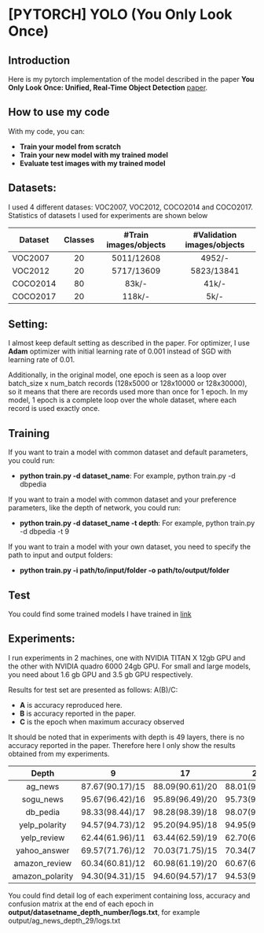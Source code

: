 # [PYTORCH] YOLO (You Only Look Once)

## Introduction

Here is my pytorch implementation of the model described in the paper **You Only Look Once:
Unified, Real-Time Object Detection** [paper](https://arxiv.org/abs/1506.02640). 

## How to use my code
With my code, you can:
* **Train your model from scratch**
* **Train your new model with my trained model**
* **Evaluate test images with my trained model**

## Datasets:

I used 4 different datases: VOC2007, VOC2012, COCO2014 and COCO2017. Statistics of datasets I used for experiments are shown below

| Dataset                | Classes | #Train images/objects | #Validation images/objects |
|------------------------|:---------:|:-----------------------:|:----------------------------:|
| VOC2007                |    20   |      5011/12608       |           4952/-           |
| VOC2012                |    20   |      5717/13609       |           5823/13841       |
| COCO2014               |    80   |         83k/-         |            41k/-           |
| COCO2017               |    20   |         118k/-        |             5k/-           |

## Setting:

I almost keep default setting as described in the paper. For optimizer, I use **Adam** optimizer with initial learning rate of 0.001 instead of SGD with learning rate of 0.01.

Additionally, in the original model, one epoch is seen as a loop over batch_size x num_batch records (128x5000 or 128x10000 or 128x30000), so it means that there are records used more than once for 1 epoch. In my model, 1 epoch is a complete loop over the whole dataset, where each record is used exactly once.

## Training

If you want to train a model with common dataset and default parameters, you could run:
- **python train.py -d dataset_name**: For example, python train.py -d dbpedia

If you want to train a model with common dataset and your preference parameters, like the depth of network, you could run:
- **python train.py -d dataset_name -t depth**: For example, python train.py -d dbpedia -t 9

If you want to train a model with your own dataset, you need to specify the path to input and output folders:
- **python train.py -i path/to/input/folder -o path/to/output/folder**

## Test

You could find some trained models I have trained in [link](https://drive.google.com/open?id=1gx1qvgu8rZRtEgkCMA9KqJZtFwjr8fc-)

## Experiments:

I run experiments in 2 machines, one with NVIDIA TITAN X 12gb GPU and the other with NVIDIA quadro 6000 24gb GPU. For small and large models, you need about 1.6 gb GPU and 3.5 gb GPU respectively.

Results for test set are presented as follows:  A(B)/C:
- **A** is accuracy reproduced here.
- **B** is accuracy reported in the paper.
- **C** is the epoch when maximum accuracy observed

It should be noted that in experiments with depth is 49 layers, there is no accuracy reported in the paper. Therefore here I only show the results obtained from my experiments.

|     Depth     |        9        |        17       |        29       |        49       |
|:---------------:|:-----------------:|:-----------------:|:-----------------:|:-----------------:|
|    ag_news    | 87.67(90.17)/15 | 88.09(90.61)/20 | 88.01(91.33)/14 |    84.71/17     |
|   sogu_news   | 95.67(96.42)/16 | 95.89(96.49)/20 | 95.73(96.82)/19 |    95.35/20     |
|    db_pedia   | 98.33(98.44)/17 | 98.28(98.39)/18 | 98.07(98.59)/17 |    97.38/15     |
| yelp_polarity | 94.57(94.73)/12 | 95.20(94.95)/18 | 94.95(95.37)/20 |    95.08/19     |
|  yelp_review  | 62.44(61.96)/11 | 63.44(62.59)/19 | 62.70(63.00)/19 |    62.83/19     |
|  yahoo_answer | 69.57(71.76)/12 | 70.03(71.75)/15 | 70.34(72.84)/19 |    69.16/19     |
| amazon_review | 60.34(60.81)/12 | 60.98(61.19)/20 | 60.67(61.61)/20 |    59.80/17     |
|amazon_polarity| 94.30(94.31)/15 | 94.60(94.57)/17 | 94.53(95.06)/20 |    94.10/11     |

You could find detail log of each experiment containing loss, accuracy and confusion matrix at the end of each epoch in **output/datasetname_depth_number/logs.txt**, for example output/ag_news_depth_29/logs.txt
